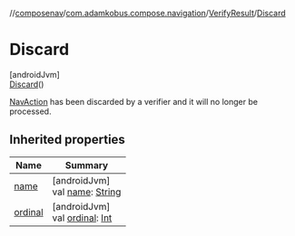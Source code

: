 //[composenav](../../../../index.md)/[com.adamkobus.compose.navigation](../../index.md)/[VerifyResult](../index.md)/[Discard](index.md)

# Discard

[androidJvm]\
[Discard](index.md)()

[NavAction](../../../com.adamkobus.compose.navigation.action/-nav-action/index.md) has been discarded by a verifier and it will no longer be processed.

## Inherited properties

| Name | Summary |
|---|---|
| [name](../-allow/index.md#-372974862%2FProperties%2F-1047480006) | [androidJvm]<br>val [name](../-allow/index.md#-372974862%2FProperties%2F-1047480006): [String](https://kotlinlang.org/api/latest/jvm/stdlib/kotlin/-string/index.html) |
| [ordinal](../-allow/index.md#-739389684%2FProperties%2F-1047480006) | [androidJvm]<br>val [ordinal](../-allow/index.md#-739389684%2FProperties%2F-1047480006): [Int](https://kotlinlang.org/api/latest/jvm/stdlib/kotlin/-int/index.html) |

